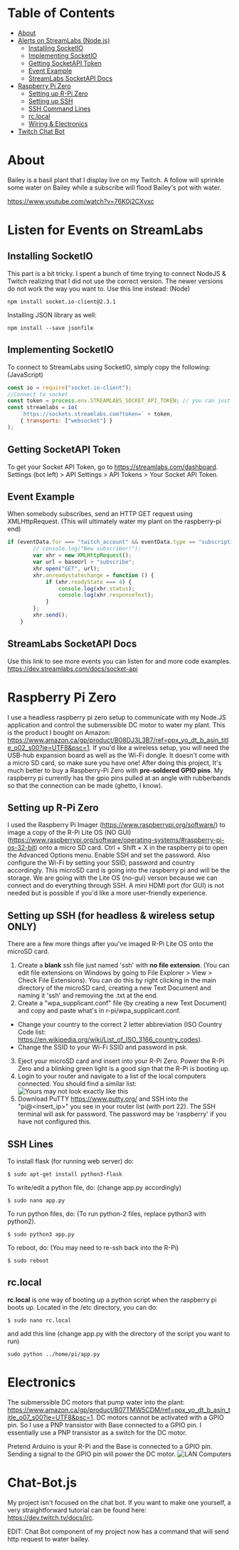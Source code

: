 # Table of Contents
- [About](#about)
- [Alerts on StreamLabs (Node.js)](#listen-for-events-on-streamLabs)
  * [Installing SocketIO](#installing-socketio)
  * [Implementing SocketIO](#implementing-socketio)
  * [Getting SocketAPI Token](#getting-socketapi-token)
  * [Event Example](#event-example)
  * [StreamLabs SocketAPI Docs](#streamlabs-socketapi-docs)
- [Raspberry Pi Zero](#raspberry-pi-zero)
  * [Setting up R-Pi Zero](#setting-up-r-pi-zero)
  * [Setting up SSH](#setting-up-ssh-for-headless--wireless-setup-only)
  * [SSH Command Lines](#ssh-lines)
  * [rc.local](#rclocal)
  * [Wiring & Electronics](#electronics)
- [Twitch Chat Bot](#chat-botjs)

# About
Bailey is a basil plant that I display live on my Twitch. A follow will sprinkle some water on Bailey while a subscribe will flood Bailey's pot with water.

https://www.youtube.com/watch?v=76K0j2CXyxc

# Listen for Events on StreamLabs
## Installing SocketIO
This part is a bit tricky. I spent a bunch of time trying to connect NodeJS & Twitch realizing that I did not use the correct version. The newer versions do not work the way you want to. Use this line instead:
(Node)
```
npm install socket.io-client@2.3.1
```
Installing JSON library as well:
```
npm install --save jsonfile
```

## Implementing SocketIO
To connect to StreamLabs using SocketIO, simply copy the following:
(JavaScript)
```js
const io = require("socket.io-client");
//Connect to socket
const token = process.env.STREAMLABS_SOCKET_API_TOKEN; // you can just put your token here
const streamlabs = io(
	`https://sockets.streamlabs.com?token=` + token,
	{ transports: ["websocket"] }
);
```

## Getting SocketAPI Token
To get your Socket API Token, go to https://streamlabs.com/dashboard. Settings (bot left) > API Settings > API Tokens > Your Socket API Token.

## Event Example
When somebody subscribes, send an HTTP GET request using XMLHttpRequest. (This will ultimately water my plant on the raspberry-pi end)
```js
if (eventData.for === "twitch_account" && eventData.type == "subscription") {
		// console.log("New subscriber!");
		var xhr = new XMLHttpRequest();
		var url = baseUrl + "subscribe";
		xhr.open("GET", url);
		xhr.onreadystatechange = function () {
			if (xhr.readyState === 4) {
				console.log(xhr.status);
				console.log(xhr.responseText);
			}
		};
		xhr.send();
	}
```

## StreamLabs SocketAPI Docs
Use this link to see more events you can listen for and more code examples.
https://dev.streamlabs.com/docs/socket-api

# Raspberry Pi Zero
I use a headless raspberry pi zero setup to communicate with my Node.JS application and control the submerssible DC motor to water my plant.
This is the product I bought on Amazon: https://www.amazon.ca/gp/product/B08DJ3L3B7/ref=ppx_yo_dt_b_asin_title_o02_s00?ie=UTF8&psc=1.
If you'd like a wireless setup, you will need the USB-hub expansion board as well as the Wi-Fi dongle. It doesn't come with a micro SD card, so make sure you have one!
After doing this project, It's much better to buy a Raspberry-Pi Zero with **pre-soldered GPIO pins**. My raspberry pi currently has the gpio pins pulled at an angle with rubberbands so that the connection can be made (ghetto, I know).

## Setting up R-Pi Zero
I used the Raspberry Pi Imager (https://www.raspberrypi.org/software/) to image a copy of the R-Pi Lite OS (NO GUI) (https://www.raspberrypi.org/software/operating-systems/#raspberry-pi-os-32-bit) onto a micro SD card. Ctrl + Shift + X in the raspberry pi to open the Advanced Options menu. Enable SSH and set the password. Also configure the Wi-Fi by setting your SSID, password and country accordingly.
This microSD card is going into the raspberry pi and will be the storage.
We are going with the Lite OS (no-gui) verson because we can connect and do everything through SSH. A mini HDMI port (for GUI) is not needed but is possible if you'd like a more user-friendly experience.

## Setting up SSH (for headless & wireless setup ONLY)
There are a few more things after you've imaged R-Pi Lite OS onto the microSD card.
1. Create a **blank** ssh file just named 'ssh' with **no file extension**. (You can edit file extensions on Windows by going to File Explorer > View > Check File Extensions). You can do this by right clicking in the main directory of the microSD card, creating a new Text Document and naming it 'ssh' and removing the .txt at the end.
2. Create a "wpa_supplicant.conf" file (by creating a new Text Document) and copy and paste what's in r-pi/wpa_supplicant.conf.
- Change your country to the correct 2 letter abbreviation (ISO Country Code list: https://en.wikipedia.org/wiki/List_of_ISO_3166_country_codes).
- Change the SSID to your Wi-Fi SSID and password in psk.
3. Eject your microSD card and insert into your R-Pi Zero. Power the R-Pi Zero and a blinking green light is a good sign that the R-Pi is booting up.
4. Login to your router and navigate to a list of the local computers connected. You should find a similar list:
![Yours may not look exactly like this](local-computers.png "LAN Computers")
5. Download PuTTY https://www.putty.org/ and SSH into the "pi@<insert_ip>" you see in your router list (with port 22). The SSH terminal will ask for password. The password may be 'raspberry' if you have not configured this.

## SSH Lines
To install flask (for running web server) do:
```
$ sudo apt-get install python3-flask
```

To write/edit a python file, do:
(change app.py accordingly)
```
$ sudo nano app.py
```

To run python files, do:
(To run python-2 files, replace python3 with python2).
```
$ sudo python3 app.py
```

To reboot, do:
(You may need to re-ssh back into the R-Pi)
```
$ sudo reboot
```

## rc.local
**rc.local** is one way of booting up a python script when the raspberry pi boots up. Located in the /etc directory, you can do:
```
$ sudo nano rc.local
```

and add this line
(change app.py with the directory of the script you want to run)
```
sudo python ../home/pi/app.py
```

# Electronics
The submerssible DC motors that pump water into the plant: https://www.amazon.ca/gp/product/B07TMW5CDM/ref=ppx_yo_dt_b_asin_title_o07_s00?ie=UTF8&psc=1.
DC motors cannot be activated with a GPIO pin. So I use a PNP transistor with Base connected to a GPIO pin. I essentially use a PNP transistor as a switch for the DC motor. 

Pretend Arduino is your R-Pi and the Base is connected to a GPIO pin. Sending a signal to the GPIO pin will power the DC motor.
![](pnp-transistor.png "LAN Computers")

# Chat-Bot.js
My project isn't focused on the chat bot. If you want to make one yourself, 
a very straightforward tutorial can be found here: https://dev.twitch.tv/docs/irc.

EDIT: Chat Bot component of my project now has a command that will send http request to water bailey.
